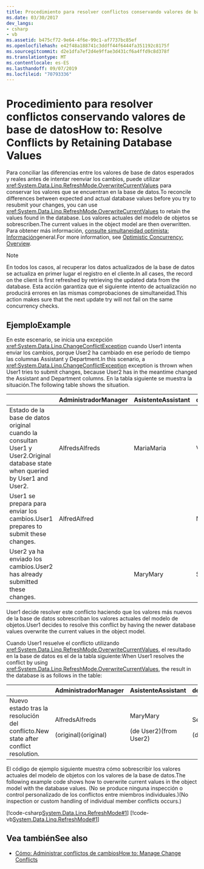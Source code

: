 ```yaml
---
title: Procedimiento para resolver conflictos conservando valores de base de datos
ms.date: 03/30/2017
dev_langs:
- csharp
- vb
ms.assetid: b475cf72-9e64-4f6e-99c1-af7737bc85ef
ms.openlocfilehash: e42f48a188741c3ddff44f6444fa351192c8175f
ms.sourcegitcommit: d2e1dfa7ef2d4e9ffae3d431cf6a4ffd9c8d378f
ms.translationtype: MT
ms.contentlocale: es-ES
ms.lasthandoff: 09/07/2019
ms.locfileid: "70793336"
---
```

# <a name="how-to-resolve-conflicts-by-retaining-database-values"></a><span data-ttu-id="6ae8e-102">Procedimiento para resolver conflictos conservando valores de base de datos</span><span class="sxs-lookup"><span data-stu-id="6ae8e-102">How to: Resolve Conflicts by Retaining Database Values</span></span>
<span data-ttu-id="6ae8e-103">Para conciliar las diferencias entre los valores de base de datos esperados y reales antes de intentar reenviar los cambios, puede utilizar <xref:System.Data.Linq.RefreshMode.OverwriteCurrentValues> para conservar los valores que se encuentran en la base de datos.</span><span class="sxs-lookup"><span data-stu-id="6ae8e-103">To reconcile differences between expected and actual database values before you try to resubmit your changes, you can use <xref:System.Data.Linq.RefreshMode.OverwriteCurrentValues> to retain the values found in the database.</span></span> <span data-ttu-id="6ae8e-104">Los valores actuales del modelo de objetos se sobrescriben.</span><span class="sxs-lookup"><span data-stu-id="6ae8e-104">The current values in the object model are then overwritten.</span></span> <span data-ttu-id="6ae8e-105">Para obtener más información, [consulte simultaneidad optimista: Información](optimistic-concurrency-overview.md)general.</span><span class="sxs-lookup"><span data-stu-id="6ae8e-105">For more information, see [Optimistic Concurrency: Overview](optimistic-concurrency-overview.md).</span></span>  
  
> [!NOTE]
> <span data-ttu-id="6ae8e-106">En todos los casos, al recuperar los datos actualizados de la base de datos se actualiza en primer lugar el registro en el cliente.</span><span class="sxs-lookup"><span data-stu-id="6ae8e-106">In all cases, the record on the client is first refreshed by retrieving the updated data from the database.</span></span> <span data-ttu-id="6ae8e-107">Esta acción garantiza que el siguiente intento de actualización no producirá errores en las mismas comprobaciones de simultaneidad.</span><span class="sxs-lookup"><span data-stu-id="6ae8e-107">This action makes sure that the next update try will not fail on the same concurrency checks.</span></span>  
  
## <a name="example"></a><span data-ttu-id="6ae8e-108">Ejemplo</span><span class="sxs-lookup"><span data-stu-id="6ae8e-108">Example</span></span>  
 <span data-ttu-id="6ae8e-109">En este escenario, se inicia una excepción <xref:System.Data.Linq.ChangeConflictException> cuando User1 intenta enviar los cambios, porque User2 ha cambiado en ese período de tiempo las columnas Assistant y Department.</span><span class="sxs-lookup"><span data-stu-id="6ae8e-109">In this scenario, a <xref:System.Data.Linq.ChangeConflictException> exception is thrown when User1 tries to submit changes, because User2 has in the meantime changed the Assistant and Department columns.</span></span> <span data-ttu-id="6ae8e-110">En la tabla siguiente se muestra la situación.</span><span class="sxs-lookup"><span data-stu-id="6ae8e-110">The following table shows the situation.</span></span>  
  
||<span data-ttu-id="6ae8e-111">Administrador</span><span class="sxs-lookup"><span data-stu-id="6ae8e-111">Manager</span></span>|<span data-ttu-id="6ae8e-112">Asistente</span><span class="sxs-lookup"><span data-stu-id="6ae8e-112">Assistant</span></span>|<span data-ttu-id="6ae8e-113">department</span><span class="sxs-lookup"><span data-stu-id="6ae8e-113">Department</span></span>|  
|------|-------------|---------------|----------------|  
|<span data-ttu-id="6ae8e-114">Estado de la base de datos original cuando la consultan User1 y User2.</span><span class="sxs-lookup"><span data-stu-id="6ae8e-114">Original database state when queried by User1 and User2.</span></span>|<span data-ttu-id="6ae8e-115">Alfreds</span><span class="sxs-lookup"><span data-stu-id="6ae8e-115">Alfreds</span></span>|<span data-ttu-id="6ae8e-116">Maria</span><span class="sxs-lookup"><span data-stu-id="6ae8e-116">Maria</span></span>|<span data-ttu-id="6ae8e-117">Ventas</span><span class="sxs-lookup"><span data-stu-id="6ae8e-117">Sales</span></span>|  
|<span data-ttu-id="6ae8e-118">User1 se prepara para enviar los cambios.</span><span class="sxs-lookup"><span data-stu-id="6ae8e-118">User1 prepares to submit these changes.</span></span>|<span data-ttu-id="6ae8e-119">Alfred</span><span class="sxs-lookup"><span data-stu-id="6ae8e-119">Alfred</span></span>||<span data-ttu-id="6ae8e-120">Marketing</span><span class="sxs-lookup"><span data-stu-id="6ae8e-120">Marketing</span></span>|  
|<span data-ttu-id="6ae8e-121">User2 ya ha enviado los cambios.</span><span class="sxs-lookup"><span data-stu-id="6ae8e-121">User2 has already submitted these changes.</span></span>||<span data-ttu-id="6ae8e-122">Mary</span><span class="sxs-lookup"><span data-stu-id="6ae8e-122">Mary</span></span>|<span data-ttu-id="6ae8e-123">Servicio</span><span class="sxs-lookup"><span data-stu-id="6ae8e-123">Service</span></span>|  
  
 <span data-ttu-id="6ae8e-124">User1 decide resolver este conflicto haciendo que los valores más nuevos de la base de datos sobrescriban los valores actuales del modelo de objetos.</span><span class="sxs-lookup"><span data-stu-id="6ae8e-124">User1 decides to resolve this conflict by having the newer database values overwrite the current values in the object model.</span></span>  
  
 <span data-ttu-id="6ae8e-125">Cuando User1 resuelve el conflicto utilizando <xref:System.Data.Linq.RefreshMode.OverwriteCurrentValues>, el resultado en la base de datos es el de la tabla siguiente:</span><span class="sxs-lookup"><span data-stu-id="6ae8e-125">When User1 resolves the conflict by using <xref:System.Data.Linq.RefreshMode.OverwriteCurrentValues>, the result in the database is as follows in the table:</span></span>  
  
||<span data-ttu-id="6ae8e-126">Administrador</span><span class="sxs-lookup"><span data-stu-id="6ae8e-126">Manager</span></span>|<span data-ttu-id="6ae8e-127">Asistente</span><span class="sxs-lookup"><span data-stu-id="6ae8e-127">Assistant</span></span>|<span data-ttu-id="6ae8e-128">department</span><span class="sxs-lookup"><span data-stu-id="6ae8e-128">Department</span></span>|  
|------|-------------|---------------|----------------|  
|<span data-ttu-id="6ae8e-129">Nuevo estado tras la resolución del conflicto.</span><span class="sxs-lookup"><span data-stu-id="6ae8e-129">New state after conflict resolution.</span></span>|<span data-ttu-id="6ae8e-130">Alfreds</span><span class="sxs-lookup"><span data-stu-id="6ae8e-130">Alfreds</span></span><br /><br /> <span data-ttu-id="6ae8e-131">(original)</span><span class="sxs-lookup"><span data-stu-id="6ae8e-131">(original)</span></span>|<span data-ttu-id="6ae8e-132">Mary</span><span class="sxs-lookup"><span data-stu-id="6ae8e-132">Mary</span></span><br /><br /> <span data-ttu-id="6ae8e-133">(de User2)</span><span class="sxs-lookup"><span data-stu-id="6ae8e-133">(from User2)</span></span>|<span data-ttu-id="6ae8e-134">Servicio</span><span class="sxs-lookup"><span data-stu-id="6ae8e-134">Service</span></span><br /><br /> <span data-ttu-id="6ae8e-135">(de User2)</span><span class="sxs-lookup"><span data-stu-id="6ae8e-135">(from User2)</span></span>|  
  
 <span data-ttu-id="6ae8e-136">El código de ejemplo siguiente muestra cómo sobrescribir los valores actuales del modelo de objetos con los valores de la base de datos.</span><span class="sxs-lookup"><span data-stu-id="6ae8e-136">The following example code shows how to overwrite current values in the object model with the database values.</span></span> <span data-ttu-id="6ae8e-137">(No se produce ninguna inspección o control personalizado de los conflictos entre miembros individuales.)</span><span class="sxs-lookup"><span data-stu-id="6ae8e-137">(No inspection or custom handling of individual member conflicts occurs.)</span></span>  
  
 [!code-csharp[System.Data.Linq.RefreshMode#1](../../../../../../samples/snippets/csharp/VS_Snippets_Data/system.data.linq.refreshmode/cs/program.cs#1)]
 [!code-vb[System.Data.Linq.RefreshMode#1](../../../../../../samples/snippets/visualbasic/VS_Snippets_Data/system.data.linq.refreshmode/vb/module1.vb#1)]  
  
## <a name="see-also"></a><span data-ttu-id="6ae8e-138">Vea también</span><span class="sxs-lookup"><span data-stu-id="6ae8e-138">See also</span></span>

- [<span data-ttu-id="6ae8e-139">Cómo: Administrar conflictos de cambios</span><span class="sxs-lookup"><span data-stu-id="6ae8e-139">How to: Manage Change Conflicts</span></span>](how-to-manage-change-conflicts.md)
